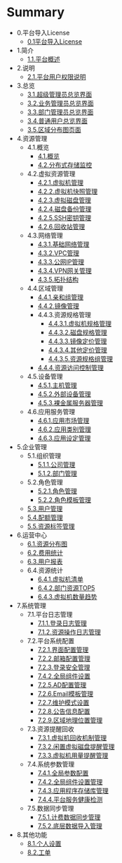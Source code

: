 # Summary

* 0.平台导入License
    * [0.1平台导入License](Chapter0/license.md)
* 1.简介
    * [1.1.平台概述](README.md)
* 2.说明
    * [2.1.平台用户权限说明](Chapter2/permission_description.md)
* 3.总览
    * [3.1.超级管理员总览界面](Chapter3/root_manager_view.md)
    * [3.2.业务管理员总览界面](Chapter3/company_manager_view.md)
    * [3.3.部门管理员总览界面](Chapter3/department_manager_view.md)
    * [3.4.普通用户总览界面](Chapter3/user_manager_view.md)
    * [3.5.区域分布图页面](Chapter3/regional_distribution.md)
* 4.资源管理
    * 4.1.概览
        * [4.1.概览](Chapter4/zone_summary.md)
        * [4.2.分布式存储监控](Chapter4/ceph_monitor.md)
    * 4.2.虚拟资源管理
        * [4.2.1.虚拟机管理](Chapter4/virtual_resource/vm_management.md)
        * [4.2.2.虚拟机快照管理](Chapter4/virtual_resource/snapshsot_management.md)
        * [4.2.3.虚拟磁盘管理](Chapter4/virtual_resource/volume_management.md)
        * [4.2.4.磁盘备份管理](Chapter4/virtual_resource/backup_management.md)
        * [4.2.5.SSH密钥管理](Chapter4/virtual_resource/ssh_management.md)
        * [4.2.6.回收站管理](Chapter4/virtual_resource/recycle_management.md)
    * 4.3.网络管理
        * [4.3.1.基础网络管理](Chapter4/network_management/basic_network.md)
        * [4.3.2.VPC管理](Chapter4/network_management/vpc_network.md)
        * [4.3.3.公网IP管理](Chapter4/network_management/public_ip.md)
        * [4.3.4.VPN网关管理](Chapter4/network_management/vpn_gateway.md)
        * [4.3.5.拓扑结构](Chapter4/network_management/topology.md)
    * 4.4.区域管理
        * [4.4.1.亲和组管理](Chapter4/zone_management/affinity_management.md)
        * [4.4.2.镜像管理](Chapter4/zone_management/template_management.md)
        * 4.4.3.资源规格管理
            * [4.4.3.1.虚拟机规格管理](Chapter4/zone_management/resource_specifications/vm_specification.md)
            * [4.4.3.2.磁盘规格管理](Chapter4/zone_management/resource_specifications/volume_specification.md)
            * [4.4.3.3.镜像定价管理](Chapter4/zone_management/resource_specifications/template_price.md)
            * [4.4.3.4.其他定价管理](Chapter4/zone_management/resource_specifications/other_price.md)
            * [4.4.3.5.资源规格组管理](Chapter4/zone_management/resource_specifications/specification_group.md)
        * [4.4.4.资源访问控制管理](Chapter4/zone_management/resource_control.md)
    * 4.5.设备管理
        * [4.5.1.主机管理](Chapter4/equipment_management/host_management.md)
        * [4.5.2.外部设备管理](Chapter4/equipment_management/peripheral_devices.md)
        * [4.5.3.裸金属服务器管理](Chapter4/equipment_management/bare_metal.md)
    * 4.6.应用服务管理
        * [4.6.1.应用市场管理](Chapter4/application_service/application_market.md)
        * [4.6.2.应用类别管理](Chapter4/application_service/application_type.md)
        * [4.6.3.应用设定管理](Chapter4/application_service/application_design.md)
* 5.企业管理
    * 5.1.组织管理
        * [5.1.1.公司管理](Chapter5/organization_management/company_management.md)
        * [5.1.2.部门管理](Chapter5/organization_management/department_management.md)
    * 5.2.角色管理
        * [5.2.1.角色管理](Chapter5/role/rolet_management.md)
        * [5.2.2.角色模板管理](Chapter5/role/rolet_template.md)
    * [5.3.用户管理](Chapter5/user_management.md)
    * [5.4.配额管理](Chapter5/quota_management.md)
    * [5.5.资源标签管理](Chapter5/tags_management.md)
* 6.运营中心
    * [6.1.资源分布图](Chapter6/resource_distribution.md)
    * [6.2.费用统计](Chapter6/total_expenses.md)
    * [6.3.用户报表](Chapter6/user_report.md)
    * 6.4.资源统计
        * [6.4.1.虚拟机清单](Chapter6/resource_statistics/vm_list.md)
        * [6.4.2.部门资源TOP5](Chapter6/resource_statistics/department_top5.md)
        * [6.4.3.虚拟机数量趋势](Chapter6/resource_statistics/vm_trend.md)
* 7.系统管理
    * 7.1.平台日志管理
        * [7.1.1.登录日志管理](Chapter7/login_log.md)
        * [7.1.2.资源操作日志管理](Chapter7/recourse_operation_log.md)
    * 7.2.平台系统配置
        * [7.2.1.界面配置管理](Chapter7/ui_configuration.md)
        * [7.2.2.邮箱配置管理](Chapter7/email_configuration.md)
        * [7.2.3.登录安全管理](Chapter7/login_safe.md)
        * [7.4.2.全局组件设置](Chapter7/component.md)
        * [7.2.5.AD配置管理](Chapter7/ad_configuration.md)
        * [7.2.6.Email模板管理](Chapter7/email_template.md)
        * [7.2.7.维护模式设置](Chapter7/maintenance.md)
        * [7.2.8.公告信息配置](Chapter7/notice.md)
        * [7.2.9.区域地理位置管理](Chapter7/zone_position.md)
    * 7.3.资源提醒回收
        * [7.3.1.虚拟机回收机制管理](Chapter7/vm_recycle.md)
        * [7.3.2.闲置虚拟磁盘提醒管理](Chapter7/free_disk.md)
        * [7.3.3.虚拟机用量提醒管理](Chapter7/vm_used.md)
    * 7.4.系统参数管理
        * [7.4.1.全局参数配置](Chapter7/global_settings.md)
        * [7.4.2.全局组件设置管理](Chapter7/component.md)
        * [7.4.3.应用程序存储库管理](Chapter7/nfs_storage.md)
        * [7.4.4.平台服务健康检测](Chapter7/php_checkhealth.md)
    * 7.5.数据同步管理
        * [7.5.1.计费数据同步管理](Chapter7/cost_sync.md)
        * [7.5.2.底层数据导入管理](Chapter7/acs_sync.md)
* 8.其他功能
    * [8.1.个人设置](Chapter8/personal_settings.md)
    * [8.2.工单](Chapter8/tickets.md)

